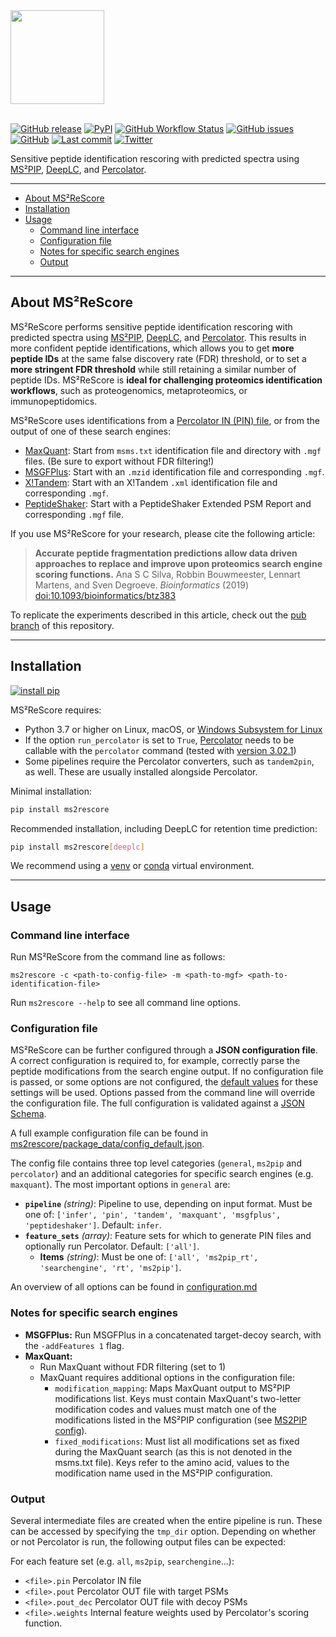 <img src="https://github.com/compomics/ms2rescore/raw/dev/img/ms2rescore_logo.png" width="150" height="150" />
<br/><br/>

[![GitHub release](https://img.shields.io/github/release-pre/compomics/ms2rescore.svg?style=flat-square)](https://github.com/compomics/ms2rescore/releases)
[![PyPI](https://flat.badgen.net/pypi/v/ms2rescore)](https://pypi.org/project/ms2rescore/)
[![GitHub Workflow Status](https://flat.badgen.net/github/checks/compomics/ms2rescore/master)](https://github.com/compomics/ms2rescore/actions/)
[![GitHub issues](https://img.shields.io/github/issues/compomics/ms2rescore?style=flat-square)](https://github.com/compomics/ms2rescore/issues)
[![GitHub](https://img.shields.io/github/license/compomics/ms2rescore.svg?style=flat-square)](https://www.apache.org/licenses/LICENSE-2.0)
[![Last commit](https://flat.badgen.net/github/last-commit/compomics/ms2rescore)](https://github.com/compomics/ms2rescore/commits/)
[![Twitter](https://flat.badgen.net/twitter/follow/compomics?icon=twitter)](https://twitter.com/compomics)


Sensitive peptide identification rescoring with predicted spectra using
[MS²PIP](https://github.com/compomics/ms2pip_c),
[DeepLC](https://github.com/compomics/deeplc), and
[Percolator](https://github.com/percolator/percolator/).

---

- [About MS²ReScore](#about-msrescore)
- [Installation](#installation)
- [Usage](#usage)
  - [Command line interface](#command-line-interface)
  - [Configuration file](#configuration-file)
  - [Notes for specific search engines](#notes-for-specific-search-engines)
  - [Output](#output)

---

## About MS²ReScore

MS²ReScore performs sensitive peptide identification rescoring with predicted
spectra using [MS²PIP](https://github.com/compomics/ms2pip_c),
[DeepLC](https://github.com/compomics/deeplc), and
[Percolator](https://github.com/percolator/percolator/). This results in more confident
peptide identifications, which allows you to get **more peptide IDs** at the same false
discovery rate (FDR) threshold, or to set a **more stringent FDR threshold** while still
retaining a similar number of peptide IDs. MS²ReScore is **ideal for challenging
proteomics identification workflows**, such as proteogenomics, metaproteomics, or
immunopeptidomics.

MS²ReScore uses identifications from a
[Percolator IN (PIN) file](https://github.com/percolator/percolator/wiki/Interface#tab-delimited-file-format),
or from the output of one of these search engines:

- [MaxQuant](https://www.maxquant.org/): Start from `msms.txt` identification
  file and directory with `.mgf` files. (Be sure to export without FDR
  filtering!)
- [MSGFPlus](https://omics.pnl.gov/software/ms-gf): Start with an `.mzid`
  identification file and corresponding `.mgf`.
- [X!Tandem](https://www.thegpm.org/tandem/): Start with an X!Tandem `.xml`
  identification file and corresponding `.mgf`.
- [PeptideShaker](http://compomics.github.io/projects/peptide-shaker): Start with a
  PeptideShaker Extended PSM Report and corresponding `.mgf` file.

If you use MS²ReScore for your research, please cite the following article:

> **Accurate peptide fragmentation predictions allow data driven approaches to replace
and improve upon proteomics search engine scoring functions.** Ana S C Silva, Robbin
Bouwmeester, Lennart Martens, and Sven Degroeve. _Bioinformatics_ (2019)
[doi:10.1093/bioinformatics/btz383](https://doi.org/10.1093/bioinformatics/btz383)

To replicate the experiments described in this article, check out the
[pub branch](https://github.com/compomics/ms2rescore/tree/pub) of this repository.

---

## Installation

[![install pip](https://flat.badgen.net/badge/install%20with/pip/green)](https://pypi.org/project/ms2rescore/)

MS²ReScore requires:
- Python 3.7 or higher on Linux, macOS, or
[Windows Subsystem for Linux](https://docs.microsoft.com/en-us/windows/wsl)
- If the option `run_percolator` is set to `True`,
[Percolator](https://github.com/percolator/percolator/) needs to be callable with the
`percolator` command (tested with
[version 3.02.1](https://github.com/percolator/percolator/releases/tag/rel-3-02-01))
- Some pipelines require the Percolator converters, such as `tandem2pin`, as well. These
are usually installed alongside Percolator.

Minimal installation:
```sh
pip install ms2rescore
```

Recommended installation, including DeepLC for retention time prediction:
```sh
pip install ms2rescore[deeplc]
```

We recommend using a [venv](https://docs.python.org/3/library/venv.html) or
[conda](https://docs.conda.io/en/latest/) virtual environment.


---

## Usage

### Command line interface

Run MS²ReScore from the command line as follows:

```
ms2rescore -c <path-to-config-file> -m <path-to-mgf> <path-to-identification-file>
```

Run `ms2rescore --help` to see all command line options.

### Configuration file

MS²ReScore can be further configured through a **JSON configuration file**. A correct
configuration is required to, for example, correctly parse the peptide modifications
from the search engine output. If no configuration file is passed, or some options are
not configured, the
[default values](https://github.com/compomics/ms2rescore/blob/master/ms2rescore/package_data/config_default.json)
for these settings will be used. Options passed from the command line will override
the configuration file. The full configuration is validated against a
[JSON Schema](https://github.com/compomics/ms2rescore/blob/master/ms2rescore/package_data/config_schema.json).

A full example configuration file can be found in
[ms2rescore/package_data/config_default.json](https://github.com/compomics/ms2rescore/blob/master/ms2rescore/package_data/config_default.json).

The config file contains three top level categories (`general`, `ms2pip` and
`percolator`) and an additional categories for specific search engines
(e.g. `maxquant`). The most important options in `general` are:
- **`pipeline`** *(string)*: Pipeline to use, depending on input format. Must be one of:
`['infer', 'pin', 'tandem', 'maxquant', 'msgfplus', 'peptideshaker']`. Default: `infer`.
- **`feature_sets`** *(array)*: Feature sets for which to generate PIN files and
optionally run Percolator. Default: `['all']`.
  - **Items** *(string)*: Must be one of:
  `['all', 'ms2pip_rt', 'searchengine', 'rt', 'ms2pip']`.

An overview of all options can be found in [configuration.md](https://github.com/compomics/ms2rescore/blob/master/configuration.md)

### Notes for specific search engines

- **MSGFPlus:** Run MSGFPlus in a concatenated target-decoy search, with the
`-addFeatures 1` flag.
- **MaxQuant:**
  - Run MaxQuant without FDR filtering (set to 1)
  - MaxQuant requires additional options in the configuration file:
    - `modification_mapping`: Maps MaxQuant output to MS²PIP modifications list.
Keys must contain MaxQuant's two-letter modification codes and values must match
one of the modifications listed in the MS²PIP configuration (see
[MS2PIP config](#MS2PIP)).
    - `fixed_modifications`: Must list all modifications set as fixed during the
MaxQuant search (as this is not denoted in the msms.txt file). Keys refer to the
amino acid, values to the modification name used in the MS²PIP configuration.

### Output
Several intermediate files are created when the entire pipeline is run. These can be
accessed by specifying the `tmp_dir` option. Depending on whether or not Percolator is
run, the following output files can be expected:

For each feature set (e.g. `all`, `ms2pip`, `searchengine`...):
- `<file>.pin` Percolator IN file
- `<file>.pout` Percolator OUT file with target PSMs
- `<file>.pout_dec` Percolator OUT file with decoy PSMs
- `<file>.weights` Internal feature weights used by Percolator's scoring function.
